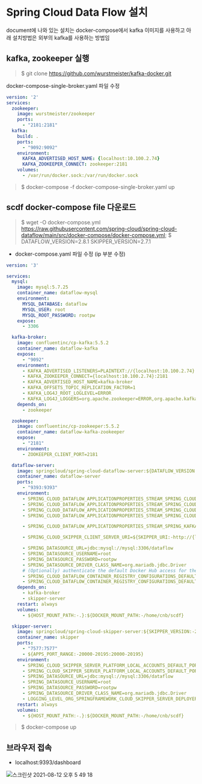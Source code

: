 # Spring Cloud Data Flow 설치

document에 나와 있는 설치는 docker-compose에서 kafka 이미지를 사용하고 아래 설치방법은 외부의 kafka를 사용하는 방법임

## kafka, zookeeper 실행
> $ git clone https://github.com/wurstmeister/kafka-docker.git

docker-compose-single-broker.yaml 파일 수정
```yaml
version: '2'
services:
  zookeeper:
    image: wurstmeister/zookeeper
    ports:
      - "2181:2181"
  kafka:
    build: .
    ports:
      - "9092:9092"
    environment:
      KAFKA_ADVERTISED_HOST_NAME: {localhost:10.100.2.74}
      KAFKA_ZOOKEEPER_CONNECT: zookeeper:2181
    volumes:
      - /var/run/docker.sock:/var/run/docker.sock
```

> $ docker-compose -f docker-compose-single-broker.yaml up

## scdf docker-compose file 다운로드
> $ wget -O docker-compose.yml https://raw.githubusercontent.com/spring-cloud/spring-cloud-dataflow/main/src/docker-compose/docker-compose.yml; 
> \$ DATAFLOW_VERSION=2.8.1 SKIPPER_VERSION=2.7.1 
- docker-compose.yaml 파일 수정 (ip 부분 수정)
```yaml
version: '3'

services:
  mysql:
    image: mysql:5.7.25
    container_name: dataflow-mysql
    environment:
      MYSQL_DATABASE: dataflow
      MYSQL_USER: root
      MYSQL_ROOT_PASSWORD: rootpw
    expose:
      - 3306

  kafka-broker:
    image: confluentinc/cp-kafka:5.5.2
    container_name: dataflow-kafka
    expose:
      - "9092"
    environment:
      - KAFKA_ADVERTISED_LISTENERS=PLAINTEXT://{localhost:10.100.2.74}:9092
      - KAFKA_ZOOKEEPER_CONNECT={localhost:10.100.2.74}:2181
      - KAFKA_ADVERTISED_HOST_NAME=kafka-broker
      - KAFKA_OFFSETS_TOPIC_REPLICATION_FACTOR=1
      - KAFKA_LOG4J_ROOT_LOGLEVEL=ERROR
      - KAFKA_LOG4J_LOGGERS=org.apache.zookeeper=ERROR,org.apache.kafka=ERROR,kafka=ERROR,kafka.cluster=ERROR,kafka.controller=ERROR,kafka.coordinator=ERROR,kafka.log=ERROR,kafka.server=ERROR,kafka.zookeeper=ERROR,state.change.logger=ERROR
    depends_on:
      - zookeeper

  zookeeper:
    image: confluentinc/cp-zookeeper:5.5.2
    container_name: dataflow-kafka-zookeeper
    expose:
      - "2181"
    environment:
      - ZOOKEEPER_CLIENT_PORT=2181

  dataflow-server:
    image: springcloud/spring-cloud-dataflow-server:${DATAFLOW_VERSION:-2.9.0-SNAPSHOT}
    container_name: dataflow-server
    ports:
      - "9393:9393"
    environment:
      - SPRING_CLOUD_DATAFLOW_APPLICATIONPROPERTIES_STREAM_SPRING_CLOUD_STREAM_KAFKA_BINDER_BROKERS=PLAINTEXT://{localhost:10.100.2.74}:9092
      - SPRING_CLOUD_DATAFLOW_APPLICATIONPROPERTIES_STREAM_SPRING_CLOUD_STREAM_KAFKA_STREAMS_BINDER_BROKERS=PLAINTEXT://{localhost:10.100.2.74}:9092
      - SPRING_CLOUD_DATAFLOW_APPLICATIONPROPERTIES_STREAM_SPRING_CLOUD_STREAM_KAFKA_BINDER_ZKNODES=10.100.2.74:2181
      - SPRING_CLOUD_DATAFLOW_APPLICATIONPROPERTIES_STREAM_SPRING_CLOUD_STREAM_KAFKA_STREAMS_BINDER_ZKNODES=10.100.2.74:2181

      - SPRING_CLOUD_DATAFLOW_APPLICATIONPROPERTIES_STREAM_SPRING_KAFKA_STREAMS_PROPERTIES_METRICS_RECORDING_LEVEL=DEBUG

      - SPRING_CLOUD_SKIPPER_CLIENT_SERVER_URI=${SKIPPER_URI:-http://{localhost:10.100.2.74}:7577}/api

      - SPRING_DATASOURCE_URL=jdbc:mysql://mysql:3306/dataflow
      - SPRING_DATASOURCE_USERNAME=root
      - SPRING_DATASOURCE_PASSWORD=rootpw
      - SPRING_DATASOURCE_DRIVER_CLASS_NAME=org.mariadb.jdbc.Driver
      # (Optionally) authenticate the default Docker Hub access for the App Metadata access.
      - SPRING_CLOUD_DATAFLOW_CONTAINER_REGISTRY_CONFIGURATIONS_DEFAULT_USER=${METADATA_DEFAULT_DOCKERHUB_USER}
      - SPRING_CLOUD_DATAFLOW_CONTAINER_REGISTRY_CONFIGURATIONS_DEFAULT_SECRET=${METADATA_DEFAULT_DOCKERHUB_PASSWORD}
    depends_on:
      - kafka-broker
      - skipper-server
    restart: always
    volumes:
      - ${HOST_MOUNT_PATH:-.}:${DOCKER_MOUNT_PATH:-/home/cnb/scdf}

  skipper-server:
    image: springcloud/spring-cloud-skipper-server:${SKIPPER_VERSION:-2.8.0-SNAPSHOT}
    container_name: skipper
    ports:
      - "7577:7577"
      - ${APPS_PORT_RANGE:-20000-20195:20000-20195}
    environment:
      - SPRING_CLOUD_SKIPPER_SERVER_PLATFORM_LOCAL_ACCOUNTS_DEFAULT_PORTRANGE_LOW=20000
      - SPRING_CLOUD_SKIPPER_SERVER_PLATFORM_LOCAL_ACCOUNTS_DEFAULT_PORTRANGE_HIGH=20190
      - SPRING_DATASOURCE_URL=jdbc:mysql://mysql:3306/dataflow
      - SPRING_DATASOURCE_USERNAME=root
      - SPRING_DATASOURCE_PASSWORD=rootpw
      - SPRING_DATASOURCE_DRIVER_CLASS_NAME=org.mariadb.jdbc.Driver
      - LOGGING_LEVEL_ORG_SPRINGFRAMEWORK_CLOUD_SKIPPER_SERVER_DEPLOYER=ERROR
    restart: always
    volumes:
      - ${HOST_MOUNT_PATH:-.}:${DOCKER_MOUNT_PATH:-/home/cnb/scdf}

```

> $ docker-compose up

## 브라우저 접속
- localhost:9393/dashboard

![스크린샷 2021-08-12 오후 5 49 18](https://user-images.githubusercontent.com/24540286/129167942-d706dcf4-251f-4a4d-b780-37308600d014.png)
